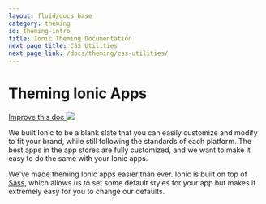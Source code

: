 ```yaml
---
layout: fluid/docs_base
category: theming
id: theming-intro
title: Ionic Theming Documentation
next_page_title: CSS Utilities
next_page_link: /docs/theming/css-utilities/
---
```


<h1 class="title">Theming Ionic Apps</h1>
<a class="improve-v2-docs" href='https://github.com/ionic-team/ionic-site/blob/master/content/docs/theming/index.md'>
  Improve this doc
</a>

<img class="section-header" src="/img/docs/theming-header.png" />

We built Ionic to be a blank slate that you can easily customize and modify to fit your brand, while still following the standards of each platform. The best apps in the app stores are fully customized, and we want to make it easy to do the same with your Ionic apps.

We've made theming Ionic apps easier than ever. Ionic is built on top of [Sass](../resources/what-is/#sass), which allows us to set some default styles for your app but makes it extremely easy for you to change our defaults.
